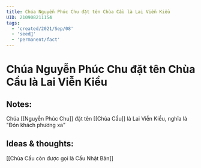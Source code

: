 ```yaml
---
title: Chúa Nguyễn Phúc Chu đặt tên Chùa Cầu là Lai Viễn Kiều
UID: 210908211154
tags:
  - 'created/2021/Sep/08'
  - 'seed🥜'
  - 'permanent/fact'
---
```

# Chúa Nguyễn Phúc Chu đặt tên Chùa Cầu là Lai Viễn Kiều

## Notes:
Chúa [[Nguyễn Phúc Chu]] đặt tên [[Chùa Cầu]] là Lai Viễn Kiều, nghĩa là "Đón khách phương xa"

## Ideas & thoughts:
[[Chùa Cầu còn được gọi là Cầu Nhật Bản]]
